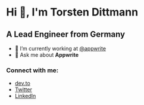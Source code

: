# Hi 👋, I'm Torsten Dittmann

## A Lead Engineer from Germany

- 🔭 I’m currently working at [@appwrite](https://github.com/appwrite)
- 💬 Ask me about **Appwrite**

### Connect with me:

- [dev.to](https://dev.to/torstendittmann)
- [Twitter](https://twitter.com/dittmanntorsten)
- [LinkedIn](https://linkedin.com/in/torstendittmann)
